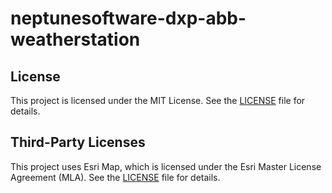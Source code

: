 # neptunesoftware-dxp-abb-weatherstation

## License
 
This project is licensed under the MIT License. See the [LICENSE](./LICENSE) file for details.

## Third-Party Licenses

This project uses Esri Map, which is licensed under the Esri Master License
Agreement (MLA). See the [LICENSE](./LICENSE) file for details.
